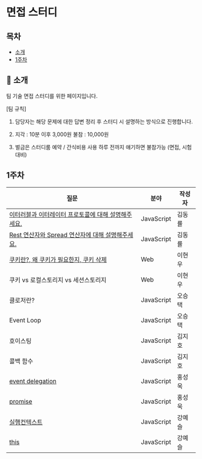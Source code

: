 # 면접 스터디



## 목차

- [소개](#bow-소개)
- [1주차](#1주차)

   

## :bow: 소개

팀 기술 면접 스터디를 위한 페이지입니다.  

[팀 규칙]

1. 담당자는 해당 문제에 대한 답변 정리 후 스터디 시 설명하는 방식으로 진행합니다. 

2. 지각 : 10분 이후 3,000원
   불참 : 10,000원

3. 벌금은 스터디룸 예약 / 간식비용 사용
   하루 전까지 얘기하면 불참가능 (면접, 시험대비)

  

## 1주차

| 질문                                                         | 분야       | 작성자 |
| ------------------------------------------------------------ | ---------- | ------ |
| [이터러블과 이터레이터 프로토콜에 대해 설명해주세요.](/dongryul/iteration.md) | JavaScript | 김동률 |
| [Rest 연산자와 Spread 연산자에 대해 설명해주세요.](/dongryul/rest,spread,destructuring.md) | JavaScript | 김동률 |
| [쿠키란?, 왜 쿠키가 필요한지, 쿠키 삭제](/hyunwlee/cookie.md) | Web        | 이현우 |
| 쿠키 vs 로컬스토리지 vs 세션스토리지                         | Web        | 이현우 |
| 클로저란?                                                    | JavaScript | 오승택 |
| Event Loop                                                   | JavaScript | 오승택 |
| 호이스팅                                                     | JavaScript | 김지호 |
| 콜백 함수                                                    | JavaScript | 김지호 |
| [event delegation](/ukssss/event-delegation.md)              | JavaScript | 홍성욱 |
| [promise](/ukssss/promise.md)                                | JavaScript | 홍성욱 |
| [실행컨텍스트](/yeseul/Execution%20Context.md)               | JavaScript | 강예슬 |
| [this](/yeseul/This.md)                                      | JavaScript | 강예슬 |

